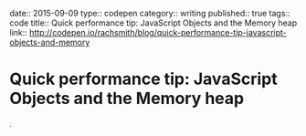 date:: 2015-09-09
type:: codepen
category:: writing
published:: true
tags:: code
title:: Quick performance tip: JavaScript Objects and the Memory heap
link:: http://codepen.io/rachsmith/blog/quick-performance-tip-javascript-objects-and-memory

# Quick performance tip: JavaScript Objects and the Memory heap

.